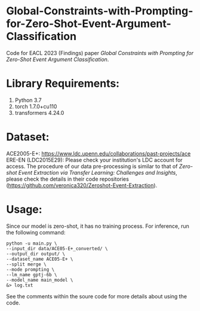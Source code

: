 # Global-Constraints-with-Prompting-for-Zero-Shot-Event-Argument-Classification
Code for EACL 2023 (Findings) paper *Global Constraints with Prompting for Zero-Shot Event Argument Classification*.

# Library Requirements: 
1. Python 3.7
2. torch 1.7.0+cu110
3. transformers 4.24.0

# Dataset:
ACE2005-E+: https://www.ldc.upenn.edu/collaborations/past-projects/ace
ERE-EN (LDC2015E29): Please check your institution's LDC account for access.
The procedure of our data pre-processing is similar to that of *Zero-shot Event Extraction via Transfer Learning: Challenges and Insights*, please check the details in their code repositories (https://github.com/veronica320/Zeroshot-Event-Extraction).

# Usage:
Since our model is zero-shot, it has no training process. For inference, run the following command:
```
python -u main.py \
--input_dir data/ACE05-E+_converted/ \
--output_dir output/ \
--dataset_name ACE05-E+ \
--split merge \
--mode prompting \
--lm_name gptj-6b \
--model_name main_model \
&> log.txt
```
See the comments within the soure code for more details about using the code.
